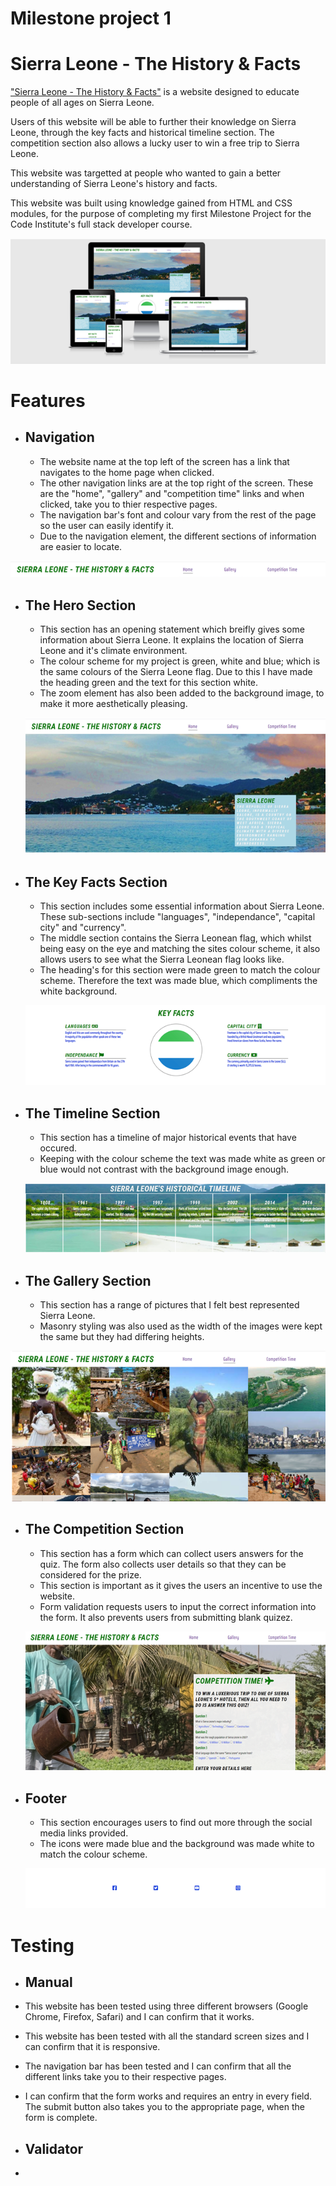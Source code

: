 # Milestone project 1
# Sierra Leone - The History & Facts
["Sierra Leone - The History & Facts"](https://ndanema98.github.io/Sierra-Leone/index.html) is a website designed to educate people of all ages on Sierra Leone.  

Users of this website will be able to further their knowledge on Sierra Leone, through the key facts and historical timeline section. The competition section also allows a lucky user to win a free trip to Sierra Leone. 

This website was targetted at people who wanted to gain a better understanding of Sierra Leone's history and facts. 

This website was built using knowledge gained from HTML and CSS modules, for the purpose of completing my first Milestone Project for the Code Institute's full stack developer course. 

  ![A screenshot of my responsive website](/assets/images/responsive.jpeg)
 
 # Features
 - ## Navigation 
   - The website name at the top left of the screen has a link that navigates to the home page when clicked. 
   - The other navigation links are at the top right of the screen. These are the "home", "gallery" and "competition time" links and when clicked, take you to thier respective pages. 
   - The navigation bar's font and colour vary from the rest of the page so the user can easily identify it. 
   - Due to the navigation element, the different sections of information are easier to locate. 

  ![A screenshot of my navigation bar](/assets/images/navigation.jpeg)

 - ## The Hero Section 
   - This section has an opening statement which breifly gives some information about Sierra Leone. It explains the location of Sierra Leone and it's climate environment. 
   - The colour scheme for my project is green, white and blue; which is the same colours of the Sierra Leone flag. Due to this I have made the heading green and the text for this section white. 
   - The zoom element has also been added to the background image, to make it more aesthetically pleasing. 

   ![A screenshot of my hero section](/assets/images/hero-section.jpeg)

  - ## The Key Facts Section
    - This section includes some essential information about Sierra Leone. These sub-sections include "languages", "independance", "capital city" and "currency". 
    - The middle section contains the Sierra Leonean flag, which whilst being easy on the eye and matching the sites colour scheme, it also allows users to see what the Sierra Leonean flag looks like.
    - The heading's for this section were made green to match the colour scheme. Therefore the text was made blue, which compliments the white background. 

    ![A screenshot of my key facts section](/assets/images/keyfacts-section.jpeg)

  
 - ## The Timeline Section 
   - This section has a timeline of major historical events that have occured. 
   - Keeping with the colour scheme the text was made white as green or blue would not contrast with the background image enough. 

   ![A screenshot of my timeline section](/assets/images/timeline-section.jpeg)

  - ## The Gallery Section
    - This section has a range of pictures that I felt best represented Sierra Leone. 
    - Masonry styling was also used as the width of the images were kept the same but they had differing heights. 

   ![A screenshot of my gallery section](/assets/images/gallery-section.jpeg)

  - ## The Competition Section
    - This section has a form which can collect users answers for the quiz. The form also collects user details so that they can be considered for the prize. 
    - This section is important as it gives the users an incentive to use the website. 
    - Form validation requests users to input the correct information into the form. It also prevents users from submitting blank quizez. 
  

    ![A screenshot of my competition section](/assets/images/competition.jpeg)

  - ## Footer
    - This section encourages users to find out more through the social media links provided. 
    - The icons were made blue and the background was made white to match the colour scheme. 

    ![A screenshot of my footer](/assets/images/footer.jpeg)

 # Testing 
 - ## Manual 
  -  This website has been tested using three different browsers (Google Chrome, Firefox, Safari) and I can confirm that it works. 
  - This website has been tested with all the standard screen sizes and I can confirm that it is responsive. 
  - The navigation bar has been tested and I can confirm that all the different links take you to their respective pages. 
  - I can confirm that the form works and requires an entry in every field. The submit button also takes you to the appropriate page, when the form is complete. 

- ## Validator 
 - 





